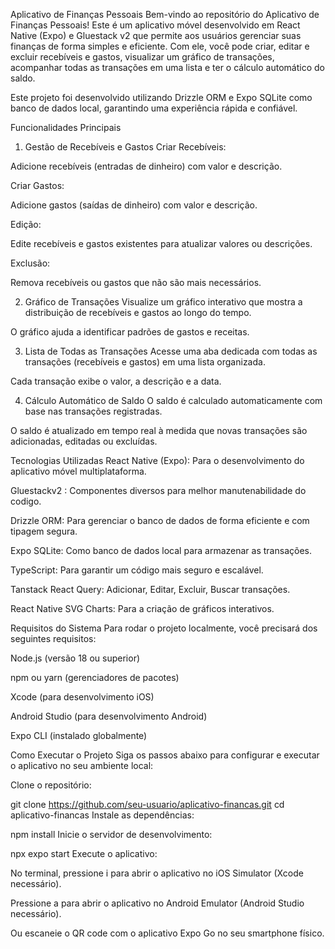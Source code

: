 Aplicativo de Finanças Pessoais
Bem-vindo ao repositório do Aplicativo de Finanças Pessoais! Este é um aplicativo móvel desenvolvido em React Native (Expo) e Gluestack v2 que permite aos usuários gerenciar suas finanças de forma simples e eficiente. Com ele, você pode criar, editar e excluir recebíveis e gastos, visualizar um gráfico de transações, acompanhar todas as transações em uma lista e ter o cálculo automático do saldo.

Este projeto foi desenvolvido utilizando Drizzle ORM e Expo SQLite como banco de dados local, garantindo uma experiência rápida e confiável.

Funcionalidades Principais

1. Gestão de Recebíveis e Gastos
   Criar Recebíveis:

Adicione recebíveis (entradas de dinheiro) com valor e descrição.

Criar Gastos:

Adicione gastos (saídas de dinheiro) com valor e descrição.

Edição:

Edite recebíveis e gastos existentes para atualizar valores ou descrições.

Exclusão:

Remova recebíveis ou gastos que não são mais necessários.

2. Gráfico de Transações
   Visualize um gráfico interativo que mostra a distribuição de recebíveis e gastos ao longo do tempo.

O gráfico ajuda a identificar padrões de gastos e receitas.

3. Lista de Todas as Transações
   Acesse uma aba dedicada com todas as transações (recebíveis e gastos) em uma lista organizada.

Cada transação exibe o valor, a descrição e a data.

4. Cálculo Automático de Saldo
   O saldo é calculado automaticamente com base nas transações registradas.

O saldo é atualizado em tempo real à medida que novas transações são adicionadas, editadas ou excluídas.

Tecnologias Utilizadas
React Native (Expo): Para o desenvolvimento do aplicativo móvel multiplataforma.

Gluestackv2 : Componentes diversos para melhor manutenabilidade do codigo.

Drizzle ORM: Para gerenciar o banco de dados de forma eficiente e com tipagem segura.

Expo SQLite: Como banco de dados local para armazenar as transações.

TypeScript: Para garantir um código mais seguro e escalável.

Tanstack React Query: Adicionar, Editar, Excluir, Buscar transações.

React Native SVG Charts: Para a criação de gráficos interativos.

Requisitos do Sistema
Para rodar o projeto localmente, você precisará dos seguintes requisitos:

Node.js (versão 18 ou superior)

npm ou yarn (gerenciadores de pacotes)

Xcode (para desenvolvimento iOS)

Android Studio (para desenvolvimento Android)

Expo CLI (instalado globalmente)

Como Executar o Projeto
Siga os passos abaixo para configurar e executar o aplicativo no seu ambiente local:

Clone o repositório:

git clone https://github.com/seu-usuario/aplicativo-financas.git
cd aplicativo-financas
Instale as dependências:

npm install
Inicie o servidor de desenvolvimento:

npx expo start
Execute o aplicativo:

No terminal, pressione i para abrir o aplicativo no iOS Simulator (Xcode necessário).

Pressione a para abrir o aplicativo no Android Emulator (Android Studio necessário).

Ou escaneie o QR code com o aplicativo Expo Go no seu smartphone físico.
